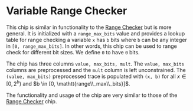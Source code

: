 # Variable Range Checker

This chip is similar in functionality to the [Range Checker](../range/README.md) but is more general. It is initialized with a `range_max_bits` value and provides a lookup table for range checking a variable `x` has `b` bits where `b` can be any integer in `[0, range_max_bits]`. In other words, this chip can be used to range check for different bit sizes. We define `0` to have `0` bits.

The chip has three columns `value, max_bits, mult`. The `value, max_bits` columns are preprocessed and the `mult` column is left unconstrained. The `(value, max_bits)` preprocessed trace is populated with `(x, b)` for all $x \in [0, 2^b)$ and $b \in [0, \mathtt{range\\_max\\_bits}]$.

The functionality and usage of the chip are very similar to those of the [Range Checker](../range/README.md) chip.
